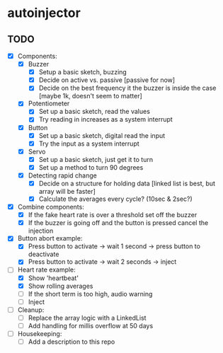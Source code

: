# autoinjector

## TODO

- [x] Components:
	- [x] Buzzer
		- [x] Setup a basic sketch, buzzing
		- [x] Decide on active vs. passive [passive for now]
		- [x] Decide on the best frequency it the buzzer is inside the case [maybe 1k, doesn't seem to matter]
	- [x] Potentiometer
		- [x] Set up a basic sketch, read the values
		- [x] Try reading in increases as a system interrupt
	- [x] Button
		- [x] Set up a basic sketch, digital read the input
		- [x] Try the input as a system interrupt
	- [x] Servo
		- [x] Set up a basic sketch, just get it to turn
		- [x] Set up a method to turn 90 degrees
	- [x] Detecting rapid change
		- [x] Decide on a structure for holding data [linked list is best, but array will be faster]
		- [x] Calculate the averages every cycle? (10sec & 2sec?)
- [x] Combine components:
	- [x] If the fake heart rate is over a threshold set off the buzzer
	- [x] If the buzzer is going off and the button is pressed cancel the injection
- [x] Button abort example:
	- [x] Press button to activate -> wait 1 second -> press button to deactivate
	- [x] Press button to activate -> wait 2 seconds -> inject
- [ ] Heart rate example:
	- [x] Show 'heartbeat'
	- [x] Show rolling averages
	- [ ] If the short term is too high, audio warning
	- [ ] Inject
- [ ] Cleanup:
	- [ ] Replace the array logic with a LinkedList
	- [ ] Add handling for millis overflow at 50 days
- [ ] Housekeeping:
	- [ ] Add a description to this repo